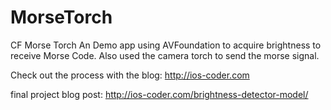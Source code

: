 MorseTorch
==========

CF Morse Torch 
An Demo app using AVFoundation to acquire brightness to receive Morse Code. Also used the camera torch to send the morse signal.

Check out the process with the blog: http://ios-coder.com

final project blog post: http://ios-coder.com/brightness-detector-model/
